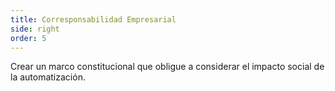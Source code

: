 ```yaml
---
title: Corresponsabilidad Empresarial
side: right
order: 5
---
```

Crear un marco constitucional que obligue a considerar el impacto social de la automatización.
